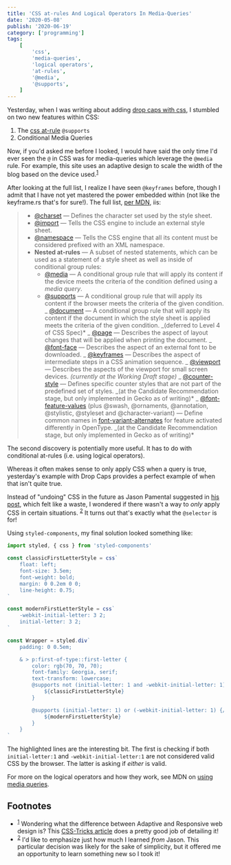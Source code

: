 ```yaml
---
title: 'CSS at-rules And Logical Operators In Media-Queries'
date: '2020-05-08'
publish: '2020-06-19'
category: ['programming']
tags:
    [
        'css',
        'media-queries',
        'logical operators',
        'at-rules',
        '@media',
        '@supports',
    ]
---
```


Yesterday, when I was writing about adding [drop caps with css](../../2020-06-18/css-first-letter-drop-cap), I stumbled on two new features within CSS:

1. The [css at-rule](https://developer.mozilla.org/en-US/docs/Web/CSS/At-rule) `@supports`
2. Conditional Media Queries

Now, if you'd asked me before I looked, I would have said the only time I'd ever seen the `@` in CSS was for media-queries which leverage the `@media` rule. For example, this site uses an adaptive design to scale the width of the blog based on the device used.<sup>[1](#footnotes)</sup><a id="fn1"></a>

After looking at the full list, I realize I have seen `@keyframes` before, though I admit that I have not yet mastered the power embedded within (not like the keyframe.rs that's for sure!). The full list, [per MDN](https://developer.mozilla.org/en-US/docs/Web/CSS/At-rule), iis:

> -   [@charset](https://developer.mozilla.org/en-US/docs/Web/CSS/@charset) — Defines the character set used by the style sheet.
> -   [@import](https://developer.mozilla.org/en-US/docs/Web/CSS/@import) — Tells the CSS engine to include an external style sheet.
> -   [@namespace](https://developer.mozilla.org/en-US/docs/Web/CSS/@namespace) — Tells the CSS engine that all its content must be considered prefixed with an XML namespace.
> -   **Nested at-rules** — A subset of nested statements, which can be used as a statement of a style sheet as well as inside of conditional group rules:
>     * [@media](https://developer.mozilla.org/en-US/docs/Web/CSS/@media) — A conditional group rule that will apply its content if the device meets the criteria of the condition defined using a *media query*.
>     * [@supports](https://developer.mozilla.org/en-US/docs/Web/CSS/@supports) — A conditional group rule that will apply its content if the browser meets the criteria of the given condition.
>     _ [@document](https://developer.mozilla.org/en-US/docs/Web/CSS/@document) — A conditional group rule that will apply its content if the document in which the style sheet is applied meets the criteria of the given condition. _(deferred to Level 4 of CSS Spec)\*
>     _ [@page](https://developer.mozilla.org/en-US/docs/Web/CSS/@page) — Describes the aspect of layout changes that will be applied when printing the document.
>     _ [@font-face](https://developer.mozilla.org/en-US/docs/Web/CSS/@font-face) — Describes the aspect of an external font to be downloaded.
>     _ [@keyframes](https://developer.mozilla.org/en-US/docs/Web/CSS/@keyframes) — Describes the aspect of intermediate steps in a CSS animation sequence.
>     _ [@viewport](https://developer.mozilla.org/en-US/docs/Web/CSS/@viewport) — Describes the aspects of the viewport for small screen devices. _(currently at the Working Draft stage)_
>     _ [@counter-style](https://developer.mozilla.org/en-US/docs/Web/CSS/@counter-style) — Defines specific counter styles that are not part of the predefined set of styles. _(at the Candidate Recommendation stage, but only implemented in Gecko as of writing)\*
>     _ [@font-feature-values](https://developer.mozilla.org/en-US/docs/Web/CSS/@font-feature-values) (plus @swash, @ornaments, @annotation, @stylistic, @styleset and @character-variant)
>     — Define common names in [font-variant-alternates](https://developer.mozilla.org/en-US/docs/Web/CSS/font-variant-alternates) for feature activated differently in OpenType. _(at the Candidate Recommendation stage, but only implemented in Gecko as of writing)\*

The second discovery is potentially more useful. It has to do with conditional at-rules (i.e. using logical operators).

Whereas it often makes sense to only apply CSS when a query is true, yesterday's example with Drop Caps provides a perfect example of when that isn't quite true.

Instead of "undoing" CSS in the future as Jason Pamental suggested in [his post](https://rwt.io/typography-tips/drop-caps-styling-initial-letter), which felt like a waste, I wondered if there wasn't a way to _only_ apply CSS in certain situations. <sup>[2](#fn2)</sup> It turns out that's exactly what the `@selector` is for!

Using `styled-components`, my final solution looked something like:

```javascript:title=drop-caps.js
import styled, { css } from 'styled-components'

const classicFirstLetterStyle = css`
    float: left;
    font-size: 3.5em;
    font-weight: bold;
    margin: 0 0.2em 0 0;
    line-height: 0.75;
`

const modernFirstLetterStyle = css`
    -webkit-initial-letter: 3 2;
    initial-letter: 3 2;
`

const Wrapper = styled.div`
    padding: 0 0.5em;

    & > p:first-of-type::first-letter {
        color: rgb(70, 70, 70);
        font-family: Georgia, serif;
        text-transform: lowercase;
        @supports not (initial-letter: 1 and -webkit-initial-letter: 1) {//highlight-line
            ${classicFirstLetterStyle}
        }

        @supports (initial-letter: 1) or (-webkit-initial-letter: 1) {//highlight-line
            ${modernFirstLetterStyle}
        }
    }
`
```

The highlighted lines are the interesting bit. The first is checking if both `initial-letter:1` and `-webkit-initial-letter:1` are not considered valid CSS by the browser. The latter is asking if _either_ is valid.

For more on the logical operators and how they work, see MDN on [using media queries](https://developer.mozilla.org/en-US/docs/Web/CSS/Media_Queries/Using_media_queries).

## Footnotes

-   <sup>[1](#fn1)</sup> Wondering what the difference between Adaptive and Responsive web design is? This [CSS-Tricks article](https://css-tricks.com/the-difference-between-responsive-and-adaptive-design/) does a pretty good job of detailing it!
-   <sup>[2](#fn2)</sup> I'd like to emphasize just how much I learned _from_ Jason. This particular decision was likely for the sake of simplicity, but it offered me an opportunity to learn something new so I took it!
